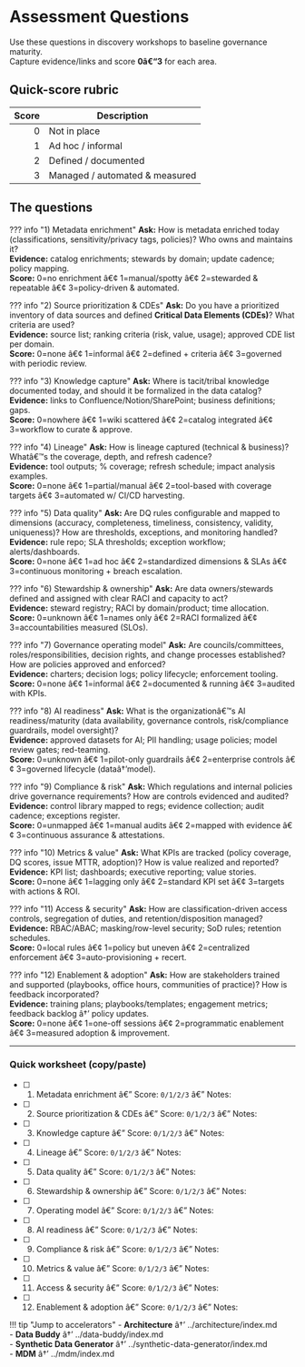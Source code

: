 ﻿# Assessment Questions

Use these questions in discovery workshops to baseline governance maturity.  
Capture evidence/links and score **0â€“3** for each area.

## Quick-score rubric

| Score | Description |
|---:|---|
| 0 | Not in place |
| 1 | Ad hoc / informal |
| 2 | Defined / documented |
| 3 | Managed / automated & measured |

## The questions

??? info "1) Metadata enrichment"
    **Ask:** How is metadata enriched today (classifications, sensitivity/privacy tags, policies)? Who owns and maintains it?  
    **Evidence:** catalog enrichments; stewards by domain; update cadence; policy mapping.  
    **Score:** 0=no enrichment â€¢ 1=manual/spotty â€¢ 2=stewarded & repeatable â€¢ 3=policy-driven & automated.

??? info "2) Source prioritization & CDEs"
    **Ask:** Do you have a prioritized inventory of data sources and defined **Critical Data Elements (CDEs)**? What criteria are used?  
    **Evidence:** source list; ranking criteria (risk, value, usage); approved CDE list per domain.  
    **Score:** 0=none â€¢ 1=informal â€¢ 2=defined + criteria â€¢ 3=governed with periodic review.

??? info "3) Knowledge capture"
    **Ask:** Where is tacit/tribal knowledge documented today, and should it be formalized in the data catalog?  
    **Evidence:** links to Confluence/Notion/SharePoint; business definitions; gaps.  
    **Score:** 0=nowhere â€¢ 1=wiki scattered â€¢ 2=catalog integrated â€¢ 3=workflow to curate & approve.

??? info "4) Lineage"
    **Ask:** How is lineage captured (technical & business)? Whatâ€™s the coverage, depth, and refresh cadence?  
    **Evidence:** tool outputs; % coverage; refresh schedule; impact analysis examples.  
    **Score:** 0=none â€¢ 1=partial/manual â€¢ 2=tool-based with coverage targets â€¢ 3=automated w/ CI/CD harvesting.

??? info "5) Data quality"
    **Ask:** Are DQ rules configurable and mapped to dimensions (accuracy, completeness, timeliness, consistency, validity, uniqueness)? How are thresholds, exceptions, and monitoring handled?  
    **Evidence:** rule repo; SLA thresholds; exception workflow; alerts/dashboards.  
    **Score:** 0=none â€¢ 1=ad hoc â€¢ 2=standardized dimensions & SLAs â€¢ 3=continuous monitoring + breach escalation.

??? info "6) Stewardship & ownership"
    **Ask:** Are data owners/stewards defined and assigned with clear RACI and capacity to act?  
    **Evidence:** steward registry; RACI by domain/product; time allocation.  
    **Score:** 0=unknown â€¢ 1=names only â€¢ 2=RACI formalized â€¢ 3=accountabilities measured (SLOs).

??? info "7) Governance operating model"
    **Ask:** Are councils/committees, roles/responsibilities, decision rights, and change processes established? How are policies approved and enforced?  
    **Evidence:** charters; decision logs; policy lifecycle; enforcement tooling.  
    **Score:** 0=none â€¢ 1=informal â€¢ 2=documented & running â€¢ 3=audited with KPIs.

??? info "8) AI readiness"
    **Ask:** What is the organizationâ€™s AI readiness/maturity (data availability, governance controls, risk/compliance guardrails, model oversight)?  
    **Evidence:** approved datasets for AI; PII handling; usage policies; model review gates; red-teaming.  
    **Score:** 0=unknown â€¢ 1=pilot-only guardrails â€¢ 2=enterprise controls â€¢ 3=governed lifecycle (dataâ†’model).

??? info "9) Compliance & risk"
    **Ask:** Which regulations and internal policies drive governance requirements? How are controls evidenced and audited?  
    **Evidence:** control library mapped to regs; evidence collection; audit cadence; exceptions register.  
    **Score:** 0=unmapped â€¢ 1=manual audits â€¢ 2=mapped with evidence â€¢ 3=continuous assurance & attestations.

??? info "10) Metrics & value"
    **Ask:** What KPIs are tracked (policy coverage, DQ scores, issue MTTR, adoption)? How is value realized and reported?  
    **Evidence:** KPI list; dashboards; executive reporting; value stories.  
    **Score:** 0=none â€¢ 1=lagging only â€¢ 2=standard KPI set â€¢ 3=targets with actions & ROI.

??? info "11) Access & security"
    **Ask:** How are classification-driven access controls, segregation of duties, and retention/disposition managed?  
    **Evidence:** RBAC/ABAC; masking/row-level security; SoD rules; retention schedules.  
    **Score:** 0=local rules â€¢ 1=policy but uneven â€¢ 2=centralized enforcement â€¢ 3=auto-provisioning + recert.

??? info "12) Enablement & adoption"
    **Ask:** How are stakeholders trained and supported (playbooks, office hours, communities of practice)? How is feedback incorporated?  
    **Evidence:** training plans; playbooks/templates; engagement metrics; feedback backlog â†’ policy updates.  
    **Score:** 0=none â€¢ 1=one-off sessions â€¢ 2=programmatic enablement â€¢ 3=measured adoption & improvement.

---

### Quick worksheet (copy/paste)

- [ ] 1. Metadata enrichment â€” Score: `0/1/2/3` â€” Notes:  
- [ ] 2. Source prioritization & CDEs â€” Score: `0/1/2/3` â€” Notes:  
- [ ] 3. Knowledge capture â€” Score: `0/1/2/3` â€” Notes:  
- [ ] 4. Lineage â€” Score: `0/1/2/3` â€” Notes:  
- [ ] 5. Data quality â€” Score: `0/1/2/3` â€” Notes:  
- [ ] 6. Stewardship & ownership â€” Score: `0/1/2/3` â€” Notes:  
- [ ] 7. Operating model â€” Score: `0/1/2/3` â€” Notes:  
- [ ] 8. AI readiness â€” Score: `0/1/2/3` â€” Notes:  
- [ ] 9. Compliance & risk â€” Score: `0/1/2/3` â€” Notes:  
- [ ] 10. Metrics & value â€” Score: `0/1/2/3` â€” Notes:  
- [ ] 11. Access & security â€” Score: `0/1/2/3` â€” Notes:  
- [ ] 12. Enablement & adoption â€” Score: `0/1/2/3` â€” Notes:  

!!! tip "Jump to accelerators"
    - **Architecture** â†’ ../architecture/index.md  
    - **Data Buddy** â†’ ../data-buddy/index.md  
    - **Synthetic Data Generator** â†’ ../synthetic-data-generator/index.md  
    - **MDM** â†’ ../mdm/index.md



